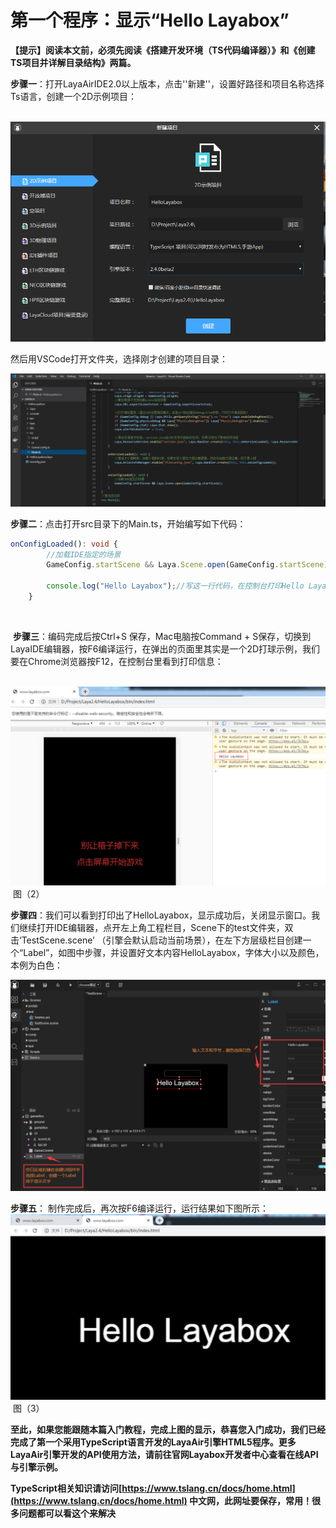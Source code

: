 # 第一个程序：显示“Hello Layabox”

 **【提示】阅读本文前，必须先阅读《搭建开发环境（TS代码编译器）》和《创建TS项目并详解目录结构》两篇。**



​    **步骤一**：打开LayaAirIDE2.0以上版本，点击''新建''，设置好路径和项目名称选择Ts语言，创建一个2D示例项目：

​	![图片](img/01.png)<br/>

然后用VSCode打开文件夹，选择刚才创建的项目目录：

![图片](img/02.png)


​         **步骤二**：点击打开src目录下的Main.ts，开始编写如下代码：

```typescript
onConfigLoaded(): void {
		//加载IDE指定的场景
		GameConfig.startScene && Laya.Scene.open(GameConfig.startScene);

		console.log("Hello Layabox");//写这一行代码，在控制台打印Hello Layabox
	}
```

​    

​     **步骤三**：编码完成后按Ctrl+S 保存，Mac电脑按Command + S保存，切换到LayaIDE编辑器，按F6编译运行，在弹出的页面里其实是一个2D打球示例，我们要在Chrome浏览器按F12，在控制台里看到打印信息：

​	![图片](img/03.png)<br/>
​	图（2）



​        **步骤四**：我们可以看到打印出了HelloLayabox，显示成功后，关闭显示窗口。我们继续打开IDE编辑器，点开左上角工程栏目，Scene下的test文件夹，双击‘TestScene.scene’ （引擎会默认启动当前场景），在左下方层级栏目创建一个“Label”，如图中步骤，并设置好文本内容HelloLayabox，字体大小以及颜色，本例为白色：

 ![图片](img/04.png)

**步骤五**： 制作完成后，再次按F6编译运行，运行结果如下图所示：
​	![图片](img/05.png)<br/>
​	图（3）

**至此，如果您能跟随本篇入门教程，完成上图的显示，恭喜您入门成功，我们已经完成了第一个采用TypeScript语言开发的LayaAir引擎HTML5程序。更多LayaAir引擎开发的API使用方法，请前往官网Layabox开发者中心查看在线API与引擎示例。**

**TypeScript相关知识请访问[https://www.tslang.cn/docs/home.html](https://www.tslang.cn/docs/home.html) 中文网，此网址要保存，常用！很多问题都可以看这个来解决**